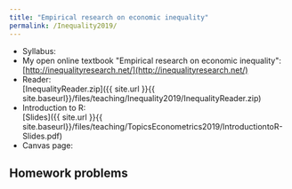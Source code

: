```yaml
---
title: "Empirical research on economic inequality"
permalink: /Inequality2019/
---
```




* Syllabus:  
* My open online textbook "Empirical research on economic inequality":  
    [http://inequalityresearch.net/](http://inequalityresearch.net/)  
* Reader:  
	[InequalityReader.zip]({{ site.url }}{{ site.baseurl}}/files/teaching/Inequality2019/InequalityReader.zip)
* Introduction to R:  
    [Slides]({{ site.url }}{{ site.baseurl}}/files/teaching/TopicsEconometrics2019/IntroductiontoR-Slides.pdf)
* Canvas page:  

## Homework problems



